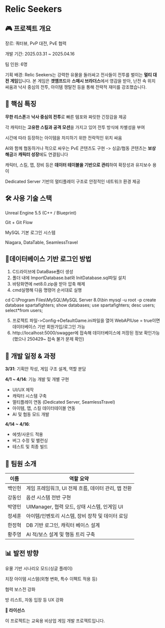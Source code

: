 # Relic Seekers


## 🎮 프로젝트 개요

장르: 쿼터뷰, PvP 대전, PvE 협력

개발 기간: 2025.03.31 ~ 2025.04.16

팀 인원: 6명

기획 배경: Relic Seekers는 강력한 유물을 둘러싸고 전사들이 전투를 벌이는 **멀티 대전 게임**입니다.
본 게임은 **겟앰프드**와 **스매시 브라더스**에서 영감을 받아, 난전 속 위치 싸움과 낙사 중심의 전투, 
아이템 쟁탈전 등을 통해 전략적 재미를 강조했습니다.


## 🚩 핵심 특징

**무한 리스폰**과 **낙사 중심의 전투**로 빠른 템포와 짜릿한 긴장감을 제공

각 캐릭터는 **고유한 스킬과 공격 모션**을 가지고 있어 전투 방식에 차별성을 부여

시간에 따라 등장하는 아이템을 차지하기 위한 전략적인 위치 싸움

AI와 함께 협동하거나 적으로 싸우는 PvE 콘텐츠도 구현
-> 싱글/협동 콘텐츠는 **보상 해금**과 **캐릭터 성장**에도 연결됩니다

캐릭터, 스킬, 맵, 장비 등은 **데이터 테이블을 기반으로 관리**하여 확장성과 유지보수 용이

Dedicated Server 기반의 멀티플레이 구조로 안정적인 네트워크 환경 제공


## 🛠️ 사용 기술 스택

Unreal Engine 5.5 (C++ / Blueprint)

Git + Git Flow

MySQL 기본 로그인 시스템

Niagara, DataTable, SeamlessTravel

## 🛜데이터베이스 기반 로그인 방법
1. C드라이브에 DataBase폴더 생성 
2. 폴더 내에 ImportDatabase.bat와 InitDatabase.sql파일 설치
3. 바탕화면에 net8.0.zip을 받아 압축 해제
4. cmd실행해 다음 명령어 순서대로 실행
   
cd C:\Program Files\MySQL\MySQL Server 8.0\bin
mysql -u root -p
create database spartafighters;
show databases;
use spartafighters;
desc users;
select*from users;

5. 프로젝트 파일->Config->DefaultGame.ini파일을 열어 WebAPIUse = true이면
데이터베이스 기반 회원가입/로그인 가능
6. http://localhost:5000/swagger에 접속해 데이터베이스에 저장된 정보 확인가능(했으나 250429~ 접속 불가 문제 확인)

## 📅 개발 일정 & 과정

**3/31**:  기획안 작성, 게임 구조 설계, 역할 분담

**4/1 ~ 4/14**: 기능 개발 및 개별 구현
- UI/UX 제작
- 캐릭터 시스템 구축
- 멀티플레이 연동 (Dedicated Server, SeamlessTravel)
- 아이템, 맵, 스킬 데이터테이블 연동
- AI 및 협동 모드 개발

**4/14 ~ 4/16**:
- 에셋/사운드 적용
- 버그 수정 및 밸런싱
- 테스트 및 최종 빌드


## 👥 팀원 소개
| 이름     | 역할 요약 |
|----------|-----------|
| 백인헌   | 게임 프레임워크, UI 전체 흐름, 데이터 관리, 맵 전환 |
| 강동인   | 옵션 시스템 전반 구현 |
| 박영민   | UIManager, 협력 모드, 상태 시스템, 인게임 UI |
| 정세훈   | 아이템/인벤토리 시스템, 장비 장착 및 데이터 로딩 |
| 한정혁   | DB 기반 로그인, 캐릭터 베이스 설계 |
| 황주영   | AI 적/보스 설계 및 행동 트리 구축 |


## 📊 발전 방향

유물 기반 시나리오 모드(싱글 플레이)

치장 아이템 시스템(외형 변화, 특수 이펙트 적용 등)

협력 보스전 강화

방 리스트, 자동 입장 등 UX 강화

**📄 라이선스**

이 프로젝트는 교육용 비상업 게임 개발 프로젝트입니다.

